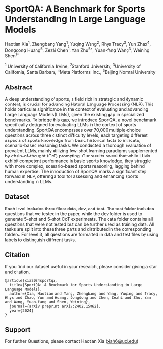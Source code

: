 # SportQA: A Benchmark for Sports Understanding in Large Language Models
Haotian Xia<sup>1</sup>, Zhengbang Yang<sup>1</sup>, Yuqing Wang<sup>2</sup>, Rhys Tracy<sup>3</sup>, Yun Zhao<sup>4</sup>, Dongdong Huang<sup>5</sup>, Zezhi Chen<sup>1</sup>, Yan Zhu<sup>5*</sup>, Yuan-fang Wang<sup>3</sup>, Weining Shen<sup>1*</sup>

<sup>1</sup> University of California, Irvine, <sup>2</sup>Stanford University, <sup>3</sup>University of California, Santa Barbara, <sup>4</sup>Meta Platforms, Inc., <sup>5</sup>Beijing Normal University

## Abstract

A deep understanding of sports, a field rich in strategic and dynamic content, is crucial for advancing Natural Language Processing (NLP). This holds particular significance in the context of evaluating and advancing Large Language Models (LLMs), given the existing gap in specialized benchmarks. To bridge this gap, we introduce SportQA, a novel benchmark specifically designed for evaluating LLMs in the context of sports understanding. SportQA encompasses over 70,000 multiple-choice questions across three distinct difficulty levels, each targeting different aspects of sports knowledge from basic historical facts to intricate, scenario-based reasoning tasks. We conducted a thorough evaluation of prevalent LLMs, mainly utilizing few-shot learning paradigms supplemented by chain-of-thought (CoT) prompting. Our results reveal that while LLMs exhibit competent performance in basic sports knowledge, they struggle with more complex, scenario-based sports reasoning, lagging behind human expertise. The introduction of SportQA marks a significant step forward in NLP, offering a tool for assessing and enhancing sports understanding in LLMs.

## Dataset

Each level includes three files: data, dev, and test. The test folder includes questions that we tested in the paper, while the dev folder is used to generate 5-shot and 5-shot CoT experiments. The data folder contains all questions that were not tested but can be further used as training data. All tasks are split into these three parts and distributed in the corresponding folders. For level 3, all questions are formatted in data and test files by using labels to distinguish different tasks.

## Citation

If you find our dataset useful in your research, please consider giving a star and citation.

```
@article{xia2024sportqa,
  title={SportQA: A Benchmark for Sports Understanding in Large Language Models},
  author={Xia, Haotian and Yang, Zhengbang and Wang, Yuqing and Tracy, Rhys and Zhao, Yun and Huang, Dongdong and Chen, Zezhi and Zhu, Yan and Wang, Yuan-fang and Shen, Weining},
  journal={arXiv preprint arXiv:2402.15862},
  year={2024}
}
```

## Support

For further Questions, please contact Haotian Xia (xiah6@uci.edu) 
